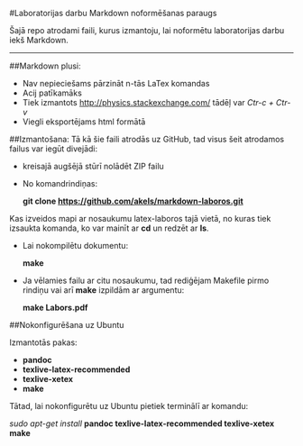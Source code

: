 #Laboratorijas darbu Markdown noformēšanas paraugs

Šajā repo atrodami faili, kurus izmantoju, lai noformētu laboratorijas darbu iekš Markdown.

--------------------------------------

##Markdown plusi:

+ Nav nepieciešams pārzināt n-tās LaTex komandas
+ Acij patīkamāks
+ Tiek izmantots http://physics.stackexchange.com/ tādēļ var *Ctr-c + Ctr-v* 
+ Viegli eksportējams html formātā

##Izmantošana:
Tā kā šie faili atrodās uz GitHub, tad visus šeit atrodamos failus var iegūt divejādi:
+ kreisajā augšējā stūrī nolādēt ZIP failu
+ No komandrindiņas:

	**git clone https://github.com/akels/markdown-laboros.git**

Kas izveidos mapi ar nosaukumu latex-laboros tajā vietā, no kuras tiek izsaukta komanda, ko var mainīt ar **cd** un redzēt ar **ls**.

+ Lai nokompilētu dokumentu:
	
	**make**

+ Ja vēlamies failu ar citu nosaukumu, tad rediģējam Makefile pirmo rindiņu vai arī **make** izpildām ar argumentu:
	
	**make Labors.pdf**
 
##Nokonfigurēšana uz Ubuntu

Izmantotās pakas:
+ **pandoc**
+ **texlive-latex-recommended**
+ **texlive-xetex**
+ **make**

Tātad, lai nokonfigurētu uz Ubuntu pietiek terminālī ar komandu:

*sudo apt-get install* **pandoc texlive-latex-recommended texlive-xetex make**
